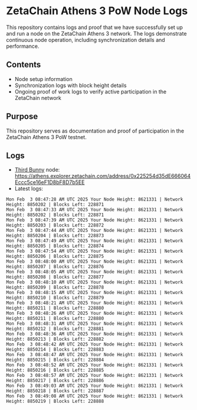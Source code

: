 # ZetaChain Athens 3 PoW Node Logs
This repository contains logs and proof that we have successfully set up and run a node on the ZetaChain Athens 3 network. The logs demonstrate continuous node operation, including synchronization details and performance.

## Contents
- Node setup information
- Synchronization logs with block height details
- Ongoing proof of work logs to verify active participation in the ZetaChain network

## Purpose
This repository serves as documentation and proof of participation in the ZetaChain Athens 3 PoW testnet.

## Logs

- [Third Bunny](https://thirdbunny.xyz/) node: https://athens.explorer.zetachain.com/address/0x225254d35dE666064Eccc5ce16eF1D8bF8D7b5EE
- Latest logs:
```
Mon Feb  3 08:47:28 AM UTC 2025 Your Node Height: 8621331 | Network Height: 8850202 | Blocks Left: 228871
Mon Feb  3 08:47:33 AM UTC 2025 Your Node Height: 8621331 | Network Height: 8850202 | Blocks Left: 228871
Mon Feb  3 08:47:39 AM UTC 2025 Your Node Height: 8621331 | Network Height: 8850203 | Blocks Left: 228872
Mon Feb  3 08:47:44 AM UTC 2025 Your Node Height: 8621331 | Network Height: 8850204 | Blocks Left: 228873
Mon Feb  3 08:47:49 AM UTC 2025 Your Node Height: 8621331 | Network Height: 8850205 | Blocks Left: 228874
Mon Feb  3 08:47:54 AM UTC 2025 Your Node Height: 8621331 | Network Height: 8850206 | Blocks Left: 228875
Mon Feb  3 08:48:00 AM UTC 2025 Your Node Height: 8621331 | Network Height: 8850207 | Blocks Left: 228876
Mon Feb  3 08:48:05 AM UTC 2025 Your Node Height: 8621331 | Network Height: 8850208 | Blocks Left: 228877
Mon Feb  3 08:48:10 AM UTC 2025 Your Node Height: 8621331 | Network Height: 8850209 | Blocks Left: 228878
Mon Feb  3 08:48:15 AM UTC 2025 Your Node Height: 8621331 | Network Height: 8850210 | Blocks Left: 228879
Mon Feb  3 08:48:21 AM UTC 2025 Your Node Height: 8621331 | Network Height: 8850211 | Blocks Left: 228880
Mon Feb  3 08:48:26 AM UTC 2025 Your Node Height: 8621331 | Network Height: 8850211 | Blocks Left: 228880
Mon Feb  3 08:48:31 AM UTC 2025 Your Node Height: 8621331 | Network Height: 8850212 | Blocks Left: 228881
Mon Feb  3 08:48:36 AM UTC 2025 Your Node Height: 8621331 | Network Height: 8850213 | Blocks Left: 228882
Mon Feb  3 08:48:42 AM UTC 2025 Your Node Height: 8621331 | Network Height: 8850214 | Blocks Left: 228883
Mon Feb  3 08:48:47 AM UTC 2025 Your Node Height: 8621331 | Network Height: 8850215 | Blocks Left: 228884
Mon Feb  3 08:48:52 AM UTC 2025 Your Node Height: 8621331 | Network Height: 8850216 | Blocks Left: 228885
Mon Feb  3 08:48:57 AM UTC 2025 Your Node Height: 8621331 | Network Height: 8850217 | Blocks Left: 228886
Mon Feb  3 08:49:03 AM UTC 2025 Your Node Height: 8621331 | Network Height: 8850218 | Blocks Left: 228887
Mon Feb  3 08:49:08 AM UTC 2025 Your Node Height: 8621331 | Network Height: 8850219 | Blocks Left: 228888
```

